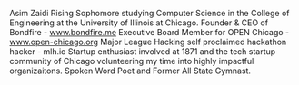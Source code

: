   Asim Zaidi
  Rising Sophomore studying Computer Science in the College of Engineering at the University of Illinois at Chicago.
  Founder & CEO of Bondfire - www.bondfire.me
  Executive Board Member for OPEN Chicago - www.open-chicago.org
  Major League Hacking self proclaimed hackathon hacker - mlh.io
  Startup enthusiast involved at 1871 and the tech startup community of Chicago volunteering my time into highly impactful organizaitons.
  Spoken Word Poet and Former All State Gymnast.

